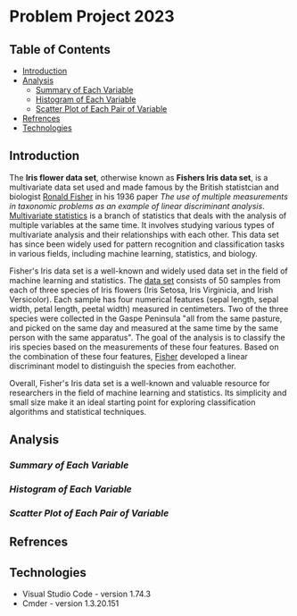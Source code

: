 # Problem Project 2023

## Table of Contents
* [Introduction](#introduction)
* [Analysis](#analysis)
    * [Summary of Each Variable](#summary-of-each-variable)
    * [Histogram of Each Variable](#histogram-of-each-variable)
    * [Scatter Plot of Each Pair of Variable](#scatter-plot-of-each-pair-of-variable)
* [Refrences](#refrences)
* [Technologies](#technolgies)

## **Introduction**
The **Iris flower data set**, otherwise known as **Fishers Iris data set**, is a multivariate data set used and made famous by the British statistcian and biologist [Ronald Fisher][1] in his 1936 paper *The use of multiple measurements in taxonomic problems as an example of linear discriminant analysis*. [Multivariate statistics][2] is a branch of statistics that deals with the analysis of multiple variables at the same time. It involves studying various types of multivariate analysis and their relationships with each other. This data set has since been widely used for pattern recognition and classification tasks in various fields, including machine learning, statistics, and biology. 

Fisher's Iris data set is a well-known and widely used data set in the field of machine learning and statistics. The [data set][3] consists of 50 samples from each of three species of Iris flowers (Iris Setosa, Iris Virginicia, and Irish Versicolor). Each sample has four numerical features (sepal length, sepal width, petal length, peetal width) measured in centimeters. Two of the three species were collected in the Gaspe Peninsula "all from the same pasture, and picked on the same day and measured at the same time by the same person with the same apparatus". The goal of the analysis is to classify the iris species based on the measurements of these four features. Based on the combination of these four features, [Fisher][4] developed a linear discriminant model to distinguish the species from eachother.

Overall, Fisher's Iris data set is a well-known and valuable resource for researchers in the field of machine learning and statistics. Its simplicity and small size make it an ideal starting point for exploring classification algorithms and statistical techniques.

## **Analysis**

### ***Summary of Each Variable***

### ***Histogram of Each Variable***

### ***Scatter Plot of Each Pair of Variable***

## **Refrences**
[1]: <https://en.wikipedia.org/wiki/Ronald_Fisher>
[2]: <https://en.wikipedia.org/wiki/Multivariate_statistics>
[3]: <https://www.kaggle.com/datasets/arshid/iris-flower-dataset>
[4]: <https://en.wikipedia.org/wiki/Iris_flower_data_set>

## **Technologies**
  * Visual Studio Code - version 1.74.3
  * Cmder - version 1.3.20.151